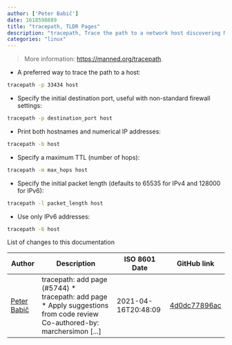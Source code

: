 ```yaml
---
author: ['Peter Babič']
date: 1618598889
title: "tracepath, TLDR Pages"
description: "tracepath, Trace the path to a network host discovering MTU along this path."
categories: "linux"
---
```

> More information: <https://manned.org/tracepath>.

- A preferred way to trace the path to a host:

```bash
tracepath -p 33434 host
```

- Specify the initial destination port, useful with non-standard firewall settings:

```bash
tracepath -p destination_port host 
```

- Print both hostnames and numerical IP addresses:

```bash
tracepath -b host
```

- Specify a maximum TTL (number of hops):

```bash
tracepath -m max_hops host
```

- Specify the initial packet length (defaults to 65535 for IPv4 and 128000 for IPv6):

```bash
tracepath -l packet_length host
```

- Use only IPv6 addresses:

```bash
tracepath -6 host
```
List of changes to this documentation


Author | Description | ISO 8601 Date | GitHub link
------|-----|-----|-----
[Peter Babič](mailto:peter@babic.dev) | tracepath: add page (#5744) * tracepath: add page * Apply suggestions from code review Co-authored-by: marchersimon [...] | 2021-04-16T20:48:09 | [4d0dc77896ac](https://github.com/tldr-pages/tldr/commit/4d0dc77896ac630e4388a3e874d30864cac36a95)

